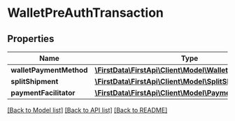 # WalletPreAuthTransaction

## Properties
Name | Type | Description | Notes
------------ | ------------- | ------------- | -------------
**walletPaymentMethod** | [**\FirstData\FirstApi\Client\Model\WalletPaymentMethod**](WalletPaymentMethod.md) |  | 
**splitShipment** | [**\FirstData\FirstApi\Client\Model\SplitShipment**](SplitShipment.md) |  | [optional] 
**paymentFacilitator** | [**\FirstData\FirstApi\Client\Model\PaymentFacilitator**](PaymentFacilitator.md) |  | [optional] 

[[Back to Model list]](../README.md#documentation-for-models) [[Back to API list]](../README.md#documentation-for-api-endpoints) [[Back to README]](../README.md)


